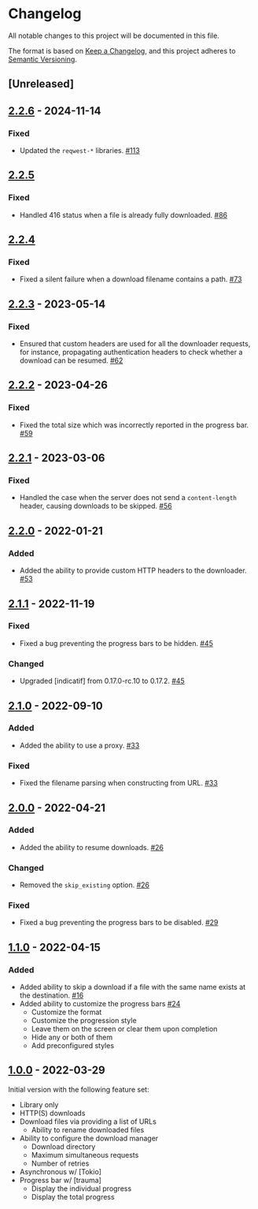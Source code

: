 # Changelog

All notable changes to this project will be documented in this file.

The format is based on [Keep a Changelog](https://keepachangelog.com/en/1.0.0/),
and this project adheres to
[Semantic Versioning](https://semver.org/spec/v2.0.0.html).

## [Unreleased]

## [2.2.6] - 2024-11-14

### Fixed

- Updated the `reqwest-*` libraries. [#113]

[#113]: https://github.com/rgreinho/trauma/pull/113
[2.2.6]: https://github.com/rgreinho/trauma/releases/tag/2.2.6

## [2.2.5]

### Fixed

- Handled 416 status when a file is already fully downloaded. [#86]

[#86]: https://github.com/rgreinho/trauma/pull/86
[2.2.5]: https://github.com/rgreinho/trauma/releases/tag/2.2.5

## [2.2.4]

### Fixed

- Fixed a silent failure when a download filename contains a path. [#73]

[#73]: https://github.com/rgreinho/trauma/pull/73
[2.2.4]: https://github.com/rgreinho/trauma/releases/tag/2.2.4

## [2.2.3] - 2023-05-14

### Fixed

- Ensured that custom headers are used for all the downloader requests, for
  instance, propagating authentication headers to check whether a download can
  be resumed. [#62]

[#62]: https://github.com/rgreinho/trauma/pull/62
[2.2.3]: https://github.com/rgreinho/trauma/releases/tag/2.2.3

## [2.2.2] - 2023-04-26

### Fixed

- Fixed the total size which was incorrectly reported in the progress bar. [#59]

[#59]: https://github.com/rgreinho/trauma/pull/59
[2.2.2]: https://github.com/rgreinho/trauma/releases/tag/2.2.2

## [2.2.1] - 2023-03-06

### Fixed

- Handled the case when the server does not send a `content-length` header,
  causing downloads to be skipped. [#56]

[#56]: https://github.com/rgreinho/trauma/pull/56
[2.2.1]: https://github.com/rgreinho/trauma/releases/tag/2.2.1

## [2.2.0] - 2022-01-21

### Added

- Added the ability to provide custom HTTP headers to the downloader. [#53]

[#53]: https://github.com/rgreinho/trauma/pull/53
[2.2.0]: https://github.com/rgreinho/trauma/releases/tag/2.2.0

## [2.1.1] - 2022-11-19

### Fixed

- Fixed a bug preventing the progress bars to be hidden. [#45]

### Changed

- Upgraded [indicatif] from 0.17.0-rc.10 to 0.17.2. [#45]

[#45]: https://github.com/rgreinho/trauma/pull/45
[2.1.1]: https://github.com/rgreinho/trauma/releases/tag/2.1.1

## [2.1.0] - 2022-09-10

### Added

- Added the ability to use a proxy. [#33]

### Fixed

- Fixed the filename parsing when constructing from URL. [#33]

[#33]: https://github.com/rgreinho/trauma/pull/33
[2.1.0]: https://github.com/rgreinho/trauma/releases/tag/2.1.0

## [2.0.0] - 2022-04-21

### Added

- Added the ability to resume downloads. [#26]

### Changed

- Removed the `skip_existing` option. [#26]

### Fixed

- Fixed a bug preventing the progress bars to be disabled. [#29]

[#26]: https://github.com/rgreinho/trauma/pull/26
[#29]: https://github.com/rgreinho/trauma/pull/29
[2.0.0]: https://github.com/rgreinho/trauma/releases/tag/2.0.0

## [1.1.0] - 2022-04-15

### Added

- Added ability to skip a download if a file with the same name exists at the
  destination. [#16]
- Added ability to customize the progress bars [#24]
  - Customize the format
  - Customize the progression style
  - Leave them on the screen or clear them upon completion
  - Hide any or both of them
  - Add preconfigured styles

[#16]: https://github.com/rgreinho/trauma/pull/16
[#24]: https://github.com/rgreinho/trauma/pull/24
[1.1.0]: https://github.com/rgreinho/trauma/releases/tag/1.1.0

## [1.0.0] - 2022-03-29

Initial version with the following feature set:

- Library only
- HTTP(S) downloads
- Download files via providing a list of URLs
  - Ability to rename downloaded files
- Ability to configure the download manager
  - Download directory
  - Maximum simultaneous requests
  - Number of retries
- Asynchronous w/ [Tokio]
- Progress bar w/ [trauma]
  - Display the individual progress
  - Display the total progress

[1.0.0]: https://github.com/rgreinho/trauma/releases/tag/1.0.0
